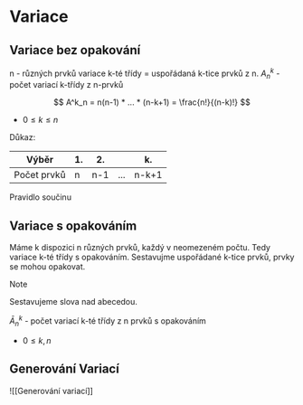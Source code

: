 
# Variace
## Variace bez opakování
n - různých prvků
variace k-té třídy = uspořádaná k-tice prvků z n.
 $A^k_n$ - počet variací k-třídy z n-prvků

$$
A^k_n = n(n-1) * ... * (n-k+1) = \frac{n!}{(n-k)!}
$$
- $0 \leq k \leq n$

Důkaz:

| Výběr       | 1.  | 2.  |     | k.    |
| ----------- | --- | --- | --- | ----- |
| Počet prvků | n   | n-1 | ... | n-k+1 |
Pravidlo součinu

## Variace s opakováním
Máme k dispozici n různých prvků, každý v neomezeném počtu. 
Tedy variace k-té třídy s opakováním. Sestavujme uspořádané k-tice prvků, prvky se mohou opakovat.

> [!note]
Sestavujeme slova nad abecedou.

$\bar A ^k_n$ - počet variací k-té třídy z n prvků s opakováním

- $0 \leq k,n$

## Generování Variací
![[Generování variací]]
